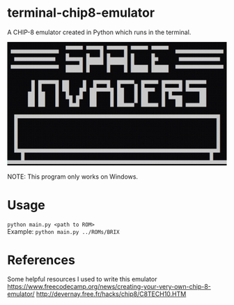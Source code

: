 # terminal-chip8-emulator
A CHIP-8 emulator created in Python which runs in the terminal.<br/>

![](doc/gifs/invaders.gif)

NOTE: This program only works on Windows.

# Usage
`python main.py <path to ROM>`<br/>
Example:
`python main.py ../ROMs/BRIX`

# References
Some helpful resources I used to write this emulator
<https://www.freecodecamp.org/news/creating-your-very-own-chip-8-emulator/>
<http://devernay.free.fr/hacks/chip8/C8TECH10.HTM>
